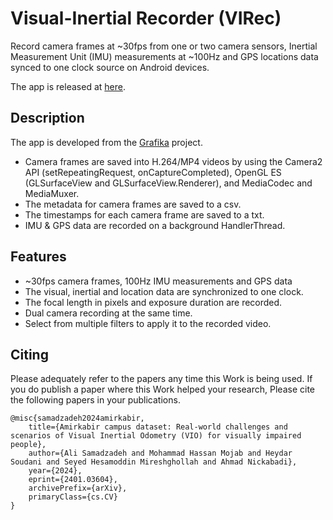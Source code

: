  # Visual-Inertial Recorder (VIRec)

Record camera frames at ~30fps from one or two camera sensors, Inertial Measurement Unit (IMU) measurements at ~100Hz and GPS locations data synced to one clock source on Android devices.

The app is released at [here](https://github.com/A3DV/VIRec/releases).

## Description

The app is developed from the [Grafika](https://github.com/google/grafika) project.

* Camera frames are saved into H.264/MP4 videos by using the Camera2 API (setRepeatingRequest, onCaptureCompleted), OpenGL ES (GLSurfaceView and GLSurfaceView.Renderer), and MediaCodec and MediaMuxer.
* The metadata for camera frames are saved to a csv.
* The timestamps for each camera frame are saved to a txt.
* IMU & GPS data are recorded on a background HandlerThread.

## Features

* ~30fps camera frames, 100Hz IMU measurements and GPS data
* The visual, inertial and location data are synchronized to one clock.
* The focal length in pixels and exposure duration are recorded.
* Dual camera recording at the same time.
* Select from multiple filters to apply it to the recorded video.

## Citing
Please adequately refer to the papers any time this Work is being used. If you do publish a paper where this Work helped your research, Please cite the following papers in your publications.

```
@misc{samadzadeh2024amirkabir,
    title={Amirkabir campus dataset: Real-world challenges and scenarios of Visual Inertial Odometry (VIO) for visually impaired people},
    author={Ali Samadzadeh and Mohammad Hassan Mojab and Heydar Soudani and Seyed Hesamoddin Mireshghollah and Ahmad Nickabadi},
    year={2024},
    eprint={2401.03604},
    archivePrefix={arXiv},
    primaryClass={cs.CV}
}
```
